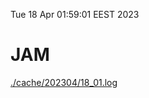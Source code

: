 Tue 18 Apr 01:59:01 EEST 2023
# JAM
<a href='./cache/202304/18_01.log'>./cache/202304/18_01.log</a>
